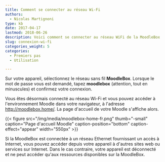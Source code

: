 ```yaml
---
title: Comment se connecter au réseau Wi-Fi
authors:
  - Nicolas Martignoni
type: kb
date: 2017-04-17
lastmod: 2018-06-26
description: Voici comment se connecter au réseau WiFi de la MoodleBox
slug: connexion-wi-fi
categories_weight: 5
categories:
  - Premiers pas
  - Utilisation

---
```

Sur votre appareil, sélectionnez le réseau sans fil __MoodleBox__. Lorsque le mot de passe vous est demandé, tapez __moodlebox__ (attention, tout en minuscules) et confirmez votre connexion.

Vous êtes désormais connecté au réseau Wi-Fi et vous pouvez accéder à l'environnement Moodle dans votre navigateur, à l'adresse http://moodlebox.home/. La page d'accueil de votre Moodle s'affiche alors.

{{< figure src="/img/media/moodlebox-home-fr.png" thumb="-small" caption="Page d'accueil Moodle" caption-position="bottom" caption-effect="appear" width="550px" >}}

Si la MoodleBox est connectée à un réseau Ethernet fournissant un accès à Internet, vous pouvez accéder depuis votre appareil à d'autres sites web ou services sur Internet. Dans le cas contraire, votre appareil est déconnecté et ne peut accéder qu'aux ressources disponibles sur la MoodleBox.
